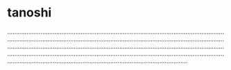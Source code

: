 # tanoshi

.......................................................................................................................................................................................................................................................................................................................................................................................................................................................................................................................................................................................................................